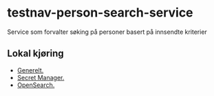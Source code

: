 # testnav-person-search-service
Service som forvalter søking på personer basert på innsendte kriterier

## Lokal kjøring
* [Generelt.](../../docs/local_general.md)
* [Secret Manager.](../../docs/local_secretmanager.md)
* [OpenSearch.](../../docs/local_opensearch.md)

